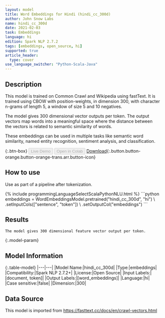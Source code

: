 ```yaml
---
layout: model
title: Word Embeddings for Hindi (hindi_cc_300d)
author: John Snow Labs
name: hindi_cc_300d
date: 2021-02-03
task: Embeddings
language: hi
edition: Spark NLP 2.7.2
tags: [embeddings, open_source, hi]
supported: true
article_header:
  type: cover
use_language_switcher: "Python-Scala-Java"
---
```


## Description

This model is trained on Common Crawl and Wikipedia using fastText. It is trained using CBOW with position-weights, in dimension 300, with character n-grams of length 5, a window of size 5 and 10 negatives.

The model gives 300 dimensional vector outputs per token. The output vectors map words into a meaningful space where the distance between the vectors is related to semantic similarity of words.

These embeddings can be used in multiple tasks like semantic word similarity, named entity recognition, sentiment analysis, and classification.

{:.btn-box}
<button class="button button-orange" disabled>Live Demo</button>
<button class="button button-orange" disabled>Open in Colab</button>
[Download](https://s3.amazonaws.com/auxdata.johnsnowlabs.com/public/models/hindi_cc_300d_hi_2.7.2_2.4_1612362695785.zip){:.button.button-orange.button-orange-trans.arr.button-icon}

## How to use

Use as part of a pipeline after tokenization.

<div class="tabs-box" markdown="1">
{% include programmingLanguageSelectScalaPythonNLU.html %}
```python
embeddings = WordEmbeddingsModel.pretrained("hindi_cc_300d", "hi") \
        .setInputCols(["sentence", "token"]) \
        .setOutputCol("embeddings")
```

</div>

## Results

```bash
The model gives 300 dimensional feature vector output per token.
```

{:.model-param}
## Model Information

{:.table-model}
|---|---|
|Model Name:|hindi_cc_300d|
|Type:|embeddings|
|Compatibility:|Spark NLP 2.7.2+|
|License:|Open Source|
|Input Labels:|[document, token]|
|Output Labels:|[word_embeddings]|
|Language:|hi|
|Case sensitive:|false|
|Dimension:|300|

## Data Source

This model is imported from https://fasttext.cc/docs/en/crawl-vectors.html